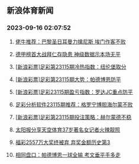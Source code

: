 ## 新浪体育新闻 
### 2023-09-16 02:07:52

1. [佬牛推荐：巴黎圣日耳曼力擒尼斯 埃门作客不败](https://sports.sina.com.cn/l/2023-09-15/doc-imzmueph1675839.shtml)

2. [德甲榜首大战拜仁存隐患 神级数据示本场无平](https://sports.sina.com.cn/l/2023-09-15/doc-imzmswua2993074.shtml)

3. [[新浪彩票]足彩第23115期冷热指数：纽伦堡取分](https://sports.sina.com.cn/l/2023-09-15/doc-imzmswty6217949.shtml)

4. [[新浪彩票]足彩第23115期大势：帕德博恩防平](https://sports.sina.com.cn/l/2023-09-15/doc-imzmswua2993853.shtml)

5. [[新浪彩票]足彩23115期盈亏指数：罗达JC重点防平](https://sports.sina.com.cn/l/2023-09-15/doc-imzmswua2996988.shtml)

6. [足彩分析软件23115期推荐：格罗宁博胆海尔蒙不败](https://sports.sina.com.cn/l/2023-09-15/doc-imzmtyfn5689637.shtml)

7. [[新浪彩票]足彩第23115期投注策略：赫尔蒙德不稳](https://sports.sina.com.cn/l/2023-09-15/doc-imzmswtu7028009.shtml)

8. [太阳报分享天空体育37岁著名女记者火辣靓照](https://sports.sina.com.cn/g/pl/2023-09-15/doc-imzmtyfk1790271.shtml)

9. [福彩2557万大奖终被弃 弃奖金额历史第3](https://sports.sina.com.cn/l/2023-09-15/doc-imzmurch2194266.shtml)

10. [相同盘口：帕德博恩一球全输 考文垂平手多走](https://sports.sina.com.cn/l/2023-09-15/doc-imzmtyfn5708225.shtml)

